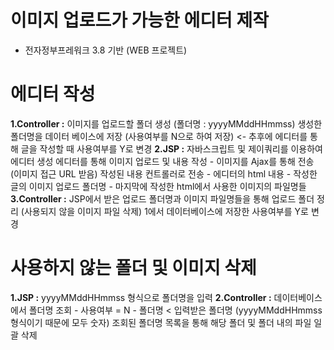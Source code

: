 # 이미지 업로드가 가능한 에디터 제작

- 전자정부프레워크 3.8 기반 (WEB 프로젝트)
 
# 에디터 작성
**1.Controller	:**	이미지를 업로드할 폴더 생성 (폴더명 : yyyyMMddHHmmss)
									생성한 폴더명을 데이터 베이스에 저장 (사용여부를 N으로 하여 저장)	<-	추후에 에디터를 통해 글을 작성할 때 사용여부를 Y로 변경
**2.JSP				:** 	자바스크립트 및 제이쿼리를 이용하여 에디터 생성
									에디터를 통해 이미지 업로드 및 내용 작성
										-	이미지를 Ajax를 통해 전송 (이미지 접근 URL 받음)
									작성된 내용 컨트롤러로 전송
										-	에디터의 html 내용
										-	작성한 글의 이미지 업로드 폴더명
										-	마지막에 작성한 html에서 사용한 이미지의 파일명들
**3.Controller	:**	JSP에서 받은 업로드 폴더명과 이미지 파일명들을 통해 업로드 폴더 정리 (사용되지 않을 이미지 파일 삭제)
							1에서 데이터베이스에 저장한 사용여부를 Y로 변경

# 사용하지 않는 폴더 및 이미지 삭제
**1.JSP				:**	yyyyMMddHHmmss 형식으로 폴더명을 입력
**2.Controller	:**	데이터베이스에서 폴더명 조회
										-	사용여부 = N
										-	폴더명 < 입력받은 폴더명 (yyyyMMddHHmmss 형식이기 때문에 모두 숫자)
									조회된 폴더명 목록을 통해 해당 폴더 및 폴더 내의 파일 일괄 삭제
